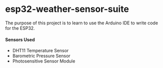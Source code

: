 # esp32-weather-sensor-suite

The purpose of this project is to learn to use the Arduino IDE to write code for the ESP32.

#### Sensors Used

  * DHT11 Temperature Sensor
  * Barometric Pressure Sensor
  * Photosensitive Sensor Module